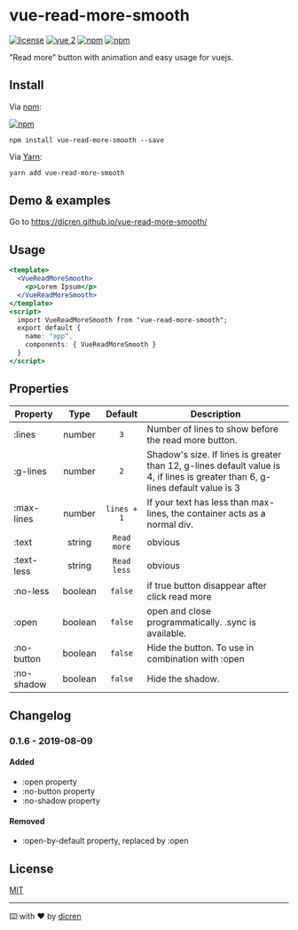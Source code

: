 # vue-read-more-smooth

[![license](https://img.shields.io/github/license/dicren/vue-read-more-smooth.svg?style=flat-square)](./LICENSE)
[![vue 2](https://img.shields.io/badge/vue-2-42b983.svg?style=flat-square)](https://vuejs.org)
[![npm](https://img.shields.io/npm/v/vue-read-more-smooth.svg?style=flat-square)](https://www.npmjs.com/package/vue-read-more-smooth)
[![npm](https://img.shields.io/npm/dt/vue-read-more-smooth.svg?style=flat-square)](https://www.npmjs.com/package/vue-read-more-smooth)



"Read more" button with animation and easy usage for vuejs.

## Install

Via [npm](https://www.npmjs.com/):

[![npm](https://nodei.co/npm/vue-read-more-smooth.png?downloads=true&downloadRank=true&stars=true)](https://www.npmjs.com/package/vue-read-more-smooth)

```🚀sh
npm install vue-read-more-smooth --save
```
Via [Yarn](https://yarnpkg.com/):

```sh
yarn add vue-read-more-smooth
```

## Demo & examples
Go to https://dicren.github.io/vue-read-more-smooth/

## Usage

```jsx
<template>
  <VueReadMoreSmooth>
    <p>Lorem Ipsum</p>
  </VueReadMoreSmooth>
</template>
<script>
  import VueReadMoreSmooth from "vue-read-more-smooth";
  export default {
    name: "app",
    components: { VueReadMoreSmooth }
  }
</script>
```

## Properties

 |  Property  |  Type  |  Default  |  Description  | 
 |  -  |  :-:  |  :-:  |  -  | 
 |  :lines  | number | `3`  |  Number of lines to show before the read more button. | 
 |  :g-lines | number | `2` |  Shadow's size. If lines is greater than 12, g-lines default value is 4, if lines is greater than 6, g-lines default value is 3
 |  :max-lines | number | `lines + 1` |  If your text has less than max-lines, the container acts as a normal div.
 |  :text | string | `Read more` |  obvious
 |  :text-less | string | `Read less` |  obvious
 |  :no-less | boolean | `false` |  if true button disappear after click read more
 |  :open | boolean | `false` |  open and close programmatically. .sync is available.
 |  :no-button | boolean | `false` |  Hide the button. To use in combination with :open
 |  :no-shadow | boolean | `false` |  Hide the shadow.
 

## Changelog

### 0.1.6 - 2019-08-09
#### Added
- :open property
- :no-button property
- :no-shadow property
#### Removed
- :open-by-default property, replaced by :open

## License

[MIT](LICENSE)

---
⌨️ with ❤️ by [dicren](https://github.com/dicren)
